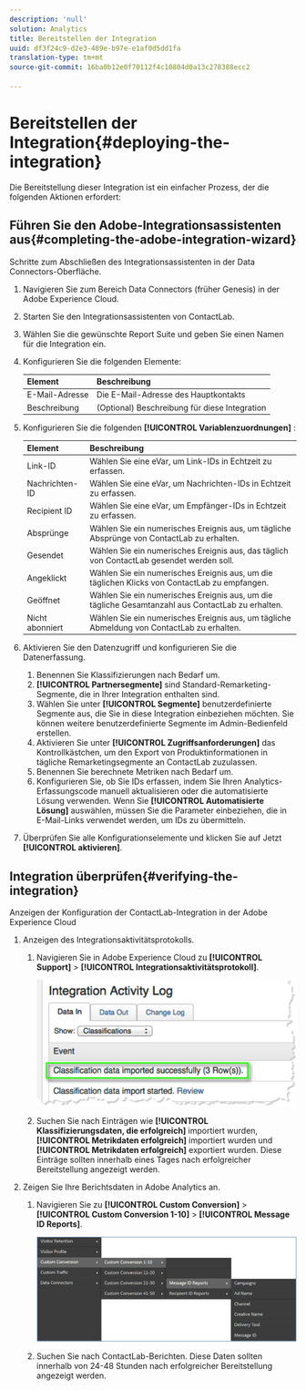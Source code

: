 ```yaml
---
description: 'null'
solution: Analytics
title: Bereitstellen der Integration
uuid: df3f24c9-d2e3-489e-b97e-e1af0d5dd1fa
translation-type: tm+mt
source-git-commit: 16ba0b12e0f70112f4c10804d0a13c278388ecc2

---
```



# Bereitstellen der Integration{#deploying-the-integration}

Die Bereitstellung dieser Integration ist ein einfacher Prozess, der die folgenden Aktionen erfordert:

## Führen Sie den Adobe-Integrationsassistenten aus{#completing-the-adobe-integration-wizard}

Schritte zum Abschließen des Integrationsassistenten in der Data Connectors-Oberfläche.

1. Navigieren Sie zum Bereich Data Connectors (früher Genesis) in der Adobe Experience Cloud.
1. Starten Sie den Integrationsassistenten von ContactLab.
1. Wählen Sie die gewünschte Report Suite und geben Sie einen Namen für die Integration ein.
1. Konfigurieren Sie die folgenden Elemente:

   | Element | Beschreibung |
   |---|---|
   | E-Mail-Adresse | Die E-Mail-Adresse des Hauptkontakts |
   | Beschreibung | (Optional) Beschreibung für diese Integration |

1. Konfigurieren Sie die folgenden **[!UICONTROL Variablenzuordnungen]** :

   | Element | Beschreibung |
   |---|---|
   | Link-ID | Wählen Sie eine eVar, um Link-IDs in Echtzeit zu erfassen. |
   | Nachrichten-ID | Wählen Sie eine eVar, um Nachrichten-IDs in Echtzeit zu erfassen. |
   | Recipient ID | Wählen Sie eine eVar, um Empfänger-IDs in Echtzeit zu erfassen. |
   | Absprünge | Wählen Sie ein numerisches Ereignis aus, um tägliche Absprünge von ContactLab zu erhalten. |
   | Gesendet | Wählen Sie ein numerisches Ereignis aus, das täglich von ContactLab gesendet werden soll. |
   | Angeklickt | Wählen Sie ein numerisches Ereignis aus, um die täglichen Klicks von ContactLab zu empfangen. |
   | Geöffnet | Wählen Sie ein numerisches Ereignis aus, um die tägliche Gesamtanzahl aus ContactLab zu erhalten. |
   | Nicht abonniert | Wählen Sie ein numerisches Ereignis aus, um tägliche Abmeldung von ContactLab zu erhalten. |

1. Aktivieren Sie den Datenzugriff und konfigurieren Sie die Datenerfassung.
   1. Benennen Sie Klassifizierungen nach Bedarf um.
   1. **[!UICONTROL Partnersegmente]** sind Standard-Remarketing-Segmente, die in Ihrer Integration enthalten sind.
   1. Wählen Sie unter **[!UICONTROL Segmente]** benutzerdefinierte Segmente aus, die Sie in diese Integration einbeziehen möchten. Sie können weitere benutzerdefinierte Segmente im Admin-Bedienfeld erstellen.
   1. Aktivieren Sie unter **[!UICONTROL Zugriffsanforderungen]** das Kontrollkästchen, um den Export von Produktinformationen in tägliche Remarketingsegmente an ContactLab zuzulassen.
   1. Benennen Sie berechnete Metriken nach Bedarf um.
   1. Konfigurieren Sie, ob Sie IDs erfassen, indem Sie Ihren Analytics-Erfassungscode manuell aktualisieren oder die automatisierte Lösung verwenden. Wenn Sie **[!UICONTROL Automatisierte Lösung]** auswählen, müssen Sie die Parameter einbeziehen, die in E-Mail-Links verwendet werden, um IDs zu übermitteln.
1. Überprüfen Sie alle Konfigurationselemente und klicken Sie auf Jetzt **[!UICONTROL aktivieren]**.

## Integration überprüfen{#verifying-the-integration}

Anzeigen der Konfiguration der ContactLab-Integration in der Adobe Experience Cloud

1. Anzeigen des Integrationsaktivitätsprotokolls.
   1. Navigieren Sie in Adobe Experience Cloud zu **[!UICONTROL Support]** &gt; **[!UICONTROL Integrationsaktivitätsprotokoll]**.

      ![](assets/integration_activity_log.png)

   1. Suchen Sie nach Einträgen wie **[!UICONTROL Klassifizierungsdaten, die erfolgreich]** importiert wurden, **[!UICONTROL Metrikdaten erfolgreich]** importiert wurden und **[!UICONTROL Metrikdaten erfolgreich]** exportiert wurden. Diese Einträge sollten innerhalb eines Tages nach erfolgreicher Bereitstellung angezeigt werden.
1. Zeigen Sie Ihre Berichtsdaten in Adobe Analytics an.
   1. Navigieren Sie zu **[!UICONTROL Custom Conversion]** &gt; **[!UICONTROL Custom Conversion 1-10]** &gt; **[!UICONTROL Message ID Reports]**.

      ![](assets/reporting.png)

   1. Suchen Sie nach ContactLab-Berichten.  Diese Daten sollten innerhalb von 24-48 Stunden nach erfolgreicher Bereitstellung angezeigt werden.
